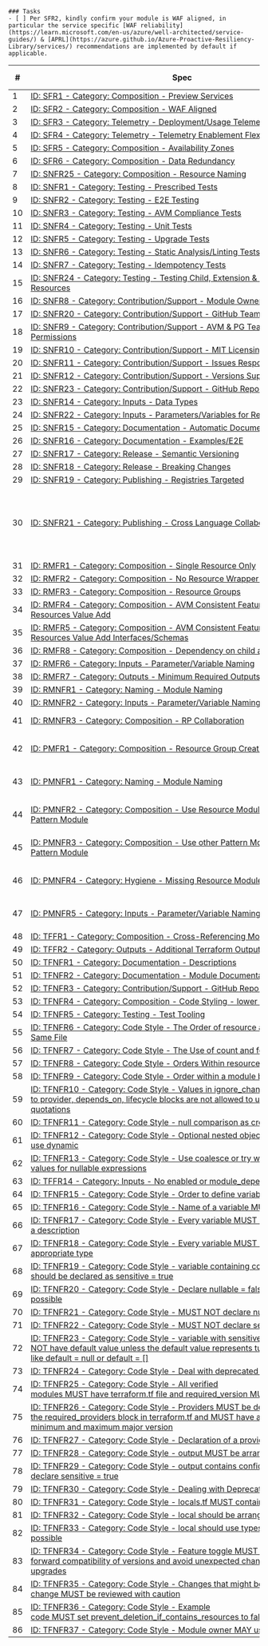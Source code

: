```[tasklist]
### Tasks
- [ ] Per SFR2, kindly confirm your module is WAF aligned, in particular the service specific [WAF reliability](https://learn.microsoft.com/en-us/azure/well-architected/service-guides/) & [APRL](https://azure.github.io/Azure-Proactive-Resiliency-Library/services/) recommendations are implemented by default if applicable.
```

| #  | Spec                                                                                                                                                                                                                                                                                                                                                                                                                                                     | Status [Y/N/NA] | Comments |
| -- | -------------------------------------------------------------------------------------------------------------------------------------------------------------------------------------------------------------------------------------------------------------------------------------------------------------------------------------------------------------------------------------------------------------------------------------------------------- | ------ | -------- |
| 1  | [ID: SFR1 - Category: Composition - Preview Services](https://azure.github.io/Azure-Verified-Modules/specs/shared/#id-sfr1---category-composition---preview-services)                                                                                                                                                                                                                                                                                    |    Y      |          |
| 2  | [ID: SFR2 - Category: Composition - WAF Aligned](https://azure.github.io/Azure-Verified-Modules/specs/shared/#id-sfr2---category-composition---waf-aligned)                                                                                                                                                                                                                                                                                              |   Y      |          |
| 3  | [ID: SFR3 - Category: Telemetry - Deployment/Usage Telemetry](https://azure.github.io/Azure-Verified-Modules/specs/shared/#id-sfr3---category-telemetry---deploymentusage-telemetry)                                                                                                                                                                                                                                                                     |    Y    |          |
| 4  | [ID: SFR4 - Category: Telemetry - Telemetry Enablement Flexibility](https://azure.github.io/Azure-Verified-Modules/specs/shared/#id-sfr4---category-telemetry---telemetry-enablement-flexibility)                                                                                                                                                                                                                                                        |     Y    |          |
| 5  | [ID: SFR5 - Category: Composition - Availability Zones](https://azure.github.io/Azure-Verified-Modules/specs/shared/#id-sfr5---category-composition---availability-zones)                                                                                                                                                                                                                                                                                |    NA    |          |
| 6  | [ID: SFR6 - Category: Composition - Data Redundancy](https://azure.github.io/Azure-Verified-Modules/specs/shared/#id-sfr6---category-composition---data-redundancy)                                                                                                                                                                                                                                                                                      |    NA    |          |
| 7  | [ID: SNFR25 - Category: Composition - Resource Naming](https://azure.github.io/Azure-Verified-Modules/specs/shared/#id-snfr25---category-composition---resource-naming)                                                                                                                                                                                                                                                                                  |    Y    |          |
| 8  | [ID: SNFR1 - Category: Testing - Prescribed Tests](https://azure.github.io/Azure-Verified-Modules/specs/shared/#id-snfr1---category-testing---prescribed-tests)                                                                                                                                                                                                                                                                                          |    Y    |          |
| 9  | [ID: SNFR2 - Category: Testing - E2E Testing](https://azure.github.io/Azure-Verified-Modules/specs/shared/#id-snfr2---category-testing---e2e-testing)                                                                                                                                                                                                                                                                                                    |   Y     |          |
| 10 | [ID: SNFR3 - Category: Testing - AVM Compliance Tests](https://azure.github.io/Azure-Verified-Modules/specs/shared/#id-snfr3---category-testing---avm-compliance-tests)                                                                                                                                                                                                                                                                                  |  Y      |          |
| 11 | [ID: SNFR4 - Category: Testing - Unit Tests](https://azure.github.io/Azure-Verified-Modules/specs/shared/#id-snfr4---category-testing---unit-tests)                                                                                                                                                                                                                                                                                                      |   Y     |          |
| 12 | [ID: SNFR5 - Category: Testing - Upgrade Tests](https://azure.github.io/Azure-Verified-Modules/specs/shared/#id-snfr5---category-testing---upgrade-tests)                                                                                                                                                                                                                                                                                                |   Y     |          |
| 13 | [ID: SNFR6 - Category: Testing - Static Analysis/Linting Tests](https://azure.github.io/Azure-Verified-Modules/specs/shared/#id-snfr6---category-testing---static-analysislinting-tests)                                                                                                                                                                                                                                                                 |    Y    |          |
| 14 | [ID: SNFR7 - Category: Testing - Idempotency Tests](https://azure.github.io/Azure-Verified-Modules/specs/shared/#id-snfr7---category-testing---idempotency-tests)                                                                                                                                                                                                                                                                                        |   Y     |          |
| 15 | [ID: SNFR24 - Category: Testing - Testing Child, Extension & Interface Resources](https://azure.github.io/Azure-Verified-Modules/specs/shared/#id-snfr24---category-testing---testing-child-extension--interface-resources)                                                                                                                                                                                                                              |   Y    |          |
| 16 | [ID: SNFR8 - Category: Contribution/Support - Module Owner(s) GitHub](https://azure.github.io/Azure-Verified-Modules/specs/shared/#id-snfr8---category-contributionsupport---module-owners-github)                                                                                                                                                                                                                                                       |    Y    |          |
| 17 | [ID: SNFR20 - Category: Contribution/Support - GitHub Teams Only](https://azure.github.io/Azure-Verified-Modules/specs/shared/#id-snfr20---category-contributionsupport---github-teams-only)                                                                                                                                                                                                                                                             |    Y    |          |
| 18 | [ID: SNFR9 - Category: Contribution/Support - AVM & PG Teams GitHub Repo Permissions](https://azure.github.io/Azure-Verified-Modules/specs/shared/#id-snfr9---category-contributionsupport---avm--pg-teams-github-repo-permissions)                                                                                                                                                                                                                      |    Y    |          |
| 19 | [ID: SNFR10 - Category: Contribution/Support - MIT Licensing](https://azure.github.io/Azure-Verified-Modules/specs/shared/#id-snfr10---category-contributionsupport---mit-licensing)                                                                                                                                                                                                                                                                     |   Y     |          |
| 20 | [ID: SNFR11 - Category: Contribution/Support - Issues Response Times](https://azure.github.io/Azure-Verified-Modules/specs/shared/#id-snfr11---category-contributionsupport---issues-response-times)                                                                                                                                                                                                                                                     |    Y    |          |
| 21 | [ID: SNFR12 - Category: Contribution/Support - Versions Supported](https://azure.github.io/Azure-Verified-Modules/specs/shared/#id-snfr12---category-contributionsupport---versions-supported)                                                                                                                                                                                                                                                           |    Y    |          |
| 22 | [ID: SNFR23 - Category: Contribution/Support - GitHub Repo Labels](https://azure.github.io/Azure-Verified-Modules/specs/shared/#id-snfr23---category-contributionsupport---github-repo-labels)                                                                                                                                                                                                                                                           |   Y     |          |
| 23 | [ID: SNFR14 - Category: Inputs - Data Types](https://azure.github.io/Azure-Verified-Modules/specs/shared/#id-snfr14---category-inputs---data-types)                                                                                                                                                                                                                                                                                                      |    Y    |          |
| 24 | [ID: SNFR22 - Category: Inputs - Parameters/Variables for Resource IDs](https://azure.github.io/Azure-Verified-Modules/specs/shared/#id-snfr22---category-inputs---parametersvariables-for-resource-ids)                                                                                                                                                                                                                                                 |    Y    |          |
| 25 | [ID: SNFR15 - Category: Documentation - Automatic Documentation Generation](https://azure.github.io/Azure-Verified-Modules/specs/shared/#id-snfr15---category-documentation---automatic-documentation-generation)                                                                                                                                                                                                                                        |   Y      |         |
| 26 | [ID: SNFR16 - Category: Documentation - Examples/E2E](https://azure.github.io/Azure-Verified-Modules/specs/shared/#id-snfr16---category-documentation---examplese2e)                                                                                                                                                                                                                                                                                     |    ?    |          |
| 27 | [ID: SNFR17 - Category: Release - Semantic Versioning](https://azure.github.io/Azure-Verified-Modules/specs/shared/#id-snfr17---category-release---semantic-versioning)                                                                                                                                                                                                                                                                                  |   Y     |          |
| 28 | [ID: SNFR18 - Category: Release - Breaking Changes](https://azure.github.io/Azure-Verified-Modules/specs/shared/#id-snfr18---category-release---breaking-changes)                                                                                                                                                                                                                                                                                        |   Y     |          |
| 29 | [ID: SNFR19 - Category: Publishing - Registries Targeted](https://azure.github.io/Azure-Verified-Modules/specs/shared/#id-snfr19---category-publishing---registries-targeted)                                                                                                                                                                                                                                                                            |   Y    |          |
| 30 | [ID: SNFR21 - Category: Publishing - Cross Language Collaboration](https://azure.github.io/Azure-Verified-Modules/specs/shared/#id-snfr21---category-publishing---cross-language-collaboration)                                                                                                                                                                                                                                                          |   NA     |     The Bicep module is not in progress to the best of my knowledge     |
| 31 | [ID: RMFR1 - Category: Composition - Single Resource Only](https://azure.github.io/Azure-Verified-Modules/specs/shared/#id-rmfr1---category-composition---single-resource-only)                                                                                                                                                                                                                                                                          |    Y    |          |
| 32 | [ID: RMFR2 - Category: Composition - No Resource Wrapper Modules](https://azure.github.io/Azure-Verified-Modules/specs/shared/#id-rmfr2---category-composition---no-resource-wrapper-modules)                                                                                                                                                                                                                                                            |    Y    |          |
| 33 | [ID: RMFR3 - Category: Composition - Resource Groups](https://azure.github.io/Azure-Verified-Modules/specs/shared/#id-rmfr3---category-composition---resource-groups)                                                                                                                                                                                                                                                                                    |    Y    |          |
| 34 | [ID: RMFR4 - Category: Composition - AVM Consistent Feature & Extension Resources Value Add](https://azure.github.io/Azure-Verified-Modules/specs/shared/#id-rmfr4---category-composition---avm-consistent-feature--extension-resources-value-add)                                                                                                                                                                                                       |  Y      |          |
| 35 | [ID: RMFR5 - Category: Composition - AVM Consistent Feature & Extension Resources Value Add Interfaces/Schemas](https://azure.github.io/Azure-Verified-Modules/specs/shared/#id-rmfr5---category-composition---avm-consistent-feature--extension-resources-value-add-interfacesschemas)                                                                                                                                                                  |   Y     |          |
| 36 | [ID: RMFR8 - Category: Composition - Dependency on child and other resources](https://azure.github.io/Azure-Verified-Modules/specs/shared/#id-rmfr8---category-composition---dependency-on-child-and-other-resources)                                                                                                                                                                                                                                    |  Y      |          |
| 37 | [ID: RMFR6 - Category: Inputs - Parameter/Variable Naming](https://azure.github.io/Azure-Verified-Modules/specs/shared/#id-rmfr6---category-inputs---parametervariable-naming)                                                                                                                                                                                                                                                                           |    Y    |          |
| 38 | [ID: RMFR7 - Category: Outputs - Minimum Required Outputs](https://azure.github.io/Azure-Verified-Modules/specs/shared/#id-rmfr7---category-outputs---minimum-required-outputs)                                                                                                                                                                                                                                                                          |    Y    |          |
| 39 | [ID: RMNFR1 - Category: Naming - Module Naming](https://azure.github.io/Azure-Verified-Modules/specs/shared/#id-rmnfr1---category-naming---module-naming)                                                                                                                                                                                                                                                                                                |    Y    |          |
| 40 | [ID: RMNFR2 - Category: Inputs - Parameter/Variable Naming](https://azure.github.io/Azure-Verified-Modules/specs/shared/#id-rmnfr2---category-inputs---parametervariable-naming)                                                                                                                                                                                                                                                                         |    Y    |          |
| 41 | [ID: RMNFR3 - Category: Composition - RP Collaboration](https://azure.github.io/Azure-Verified-Modules/specs/shared/#id-rmnfr3---category-composition---rp-collaboration)                                                                                                                                                                                                                                                                                |    NA    |     No Bicep Owner     |
| 42 | [ID: PMFR1 - Category: Composition - Resource Group Creation](https://azure.github.io/Azure-Verified-Modules/specs/shared/#id-pmfr1---category-composition---resource-group-creation)                                                                                                                                                                                                                                                                    |     NA   |    This is a resource module      |
| 43 | [ID: PMNFR1 - Category: Naming - Module Naming](https://azure.github.io/Azure-Verified-Modules/specs/shared/#id-pmnfr1---category-naming---module-naming)                                                                                                                                                                                                                                                                                                |    NA    |    This is a resource module      |
| 44 | [ID: PMNFR2 - Category: Composition - Use Resource Modules to Build a Pattern Module](https://azure.github.io/Azure-Verified-Modules/specs/shared/#id-pmnfr2---category-composition---use-resource-modules-to-build-a-pattern-module)                                                                                                                                                                                                                    |    NA    |     This is a resource module     |
| 45 | [ID: PMNFR3 - Category: Composition - Use other Pattern Modules to Build a Pattern Module](https://azure.github.io/Azure-Verified-Modules/specs/shared/#id-pmnfr3---category-composition---use-other-pattern-modules-to-build-a-pattern-module)                                                                                                                                                                                                          |     NA   |   This is a resource module       |
| 46 | [ID: PMNFR4 - Category: Hygiene - Missing Resource Module(s)](https://azure.github.io/Azure-Verified-Modules/specs/shared/#id-pmnfr4---category-hygiene---missing-resource-modules)                                                                                                                                                                                                                                                                      |   NA    |     This is a resource module      |
| 47 | [ID: PMNFR5 - Category: Inputs - Parameter/Variable Naming](https://azure.github.io/Azure-Verified-Modules/specs/shared/#id-pmnfr5---category-inputs---parametervariable-naming)                                                                                                                                                                                                                                                                         |   NA     |     This is a resource module     |
| 48 | [ID: TFFR1 - Category: Composition - Cross-Referencing Modules](https://azure.github.io/Azure-Verified-Modules/specs/terraform/#id-tffr1---category-composition---cross-referencing-modules)                                                                                                                                                                                                                                                             |    Y    |          |
| 49 | [ID: TFFR2 - Category: Outputs - Additional Terraform Outputs](https://azure.github.io/Azure-Verified-Modules/specs/terraform/#id-tffr2---category-outputs---additional-terraform-outputs)                                                                                                                                                                                                                                                               |        |          |
| 50 | [ID: TFNFR1 - Category: Documentation - Descriptions](https://azure.github.io/Azure-Verified-Modules/specs/terraform/#id-tfnfr1---category-documentation---descriptions)                                                                                                                                                                                                                                                                                 |        |          |
| 51 | [ID: TFNFR2 - Category: Documentation - Module Documentation Generation](https://azure.github.io/Azure-Verified-Modules/specs/terraform/#id-tfnfr2---category-documentation---module-documentation-generation)                                                                                                                                                                                                                                           |        |          |
| 52 | [ID: TFNFR3 - Category: Contribution/Support - GitHub Repo Branch Protection](https://azure.github.io/Azure-Verified-Modules/specs/terraform/#id-tfnfr3---category-contributionsupport---github-repo-branch-protection)                                                                                                                                                                                                                                  |        |          |
| 53 | [ID: TFNFR4 - Category: Composition - Code Styling - lower snake_casing](https://azure.github.io/Azure-Verified-Modules/specs/terraform/#id-tfnfr4---category-composition---code-styling---lower-snake_casing)                                                                                                                                                                                                                                           |        |          |
| 54 | [ID: TFNFR5 - Category: Testing - Test Tooling](https://azure.github.io/Azure-Verified-Modules/specs/terraform/#id-tfnfr5---category-testing---test-tooling)                                                                                                                                                                                                                                                                                             |        |          |
| 55 | [ID: TFNFR6 - Category: Code Style - The Order of resource and data in the Same File](https://azure.github.io/Azure-Verified-Modules/specs/terraform/#id-tfnfr6---category-code-style---the-order-of-resource-and-data-in-the-same-file)                                                                                                                                                                                                                 |        |          |
| 56 | [ID: TFNFR7 - Category: Code Style - The Use of count and for_each](https://azure.github.io/Azure-Verified-Modules/specs/terraform/#id-tfnfr7---category-code-style---the-use-of-count-and-for_each)                                                                                                                                                                                                                                                     |        |          |
| 57 | [ID: TFNFR8 - Category: Code Style - Orders Within resource and data Blocks](https://azure.github.io/Azure-Verified-Modules/specs/terraform/#id-tfnfr8---category-code-style---orders-within-resource-and-data-blocks)                                                                                                                                                                                                                                   |        |          |
| 58 | [ID: TFNFR9 - Category: Code Style - Order within a module block](https://azure.github.io/Azure-Verified-Modules/specs/terraform/#id-tfnfr9---category-code-style---order-within-a-module-block)                                                                                                                                                                                                                                                         |        |          |
| 59 | [ID: TFNFR10 - Category: Code Style - Values in ignore_changes passed to provider, depends_on, lifecycle blocks are not allowed to use double quotations](https://azure.github.io/Azure-Verified-Modules/specs/terraform/#id-tfnfr10---category-code-style---values-in-ignore_changes-passed-to-provider-depends_on-lifecycle-blocks-are-not-allowed-to-use-double-quotations)                                                                           |        |          |
| 60 | [ID: TFNFR11 - Category: Code Style - null comparison as creation toogle](https://azure.github.io/Azure-Verified-Modules/specs/terraform/#id-tfnfr11---category-code-style---null-comparison-as-creation-toogle)                                                                                                                                                                                                                                         |        |          |
| 61 | [ID: TFNFR12 - Category: Code Style - Optional nested object argument should use dynamic](https://azure.github.io/Azure-Verified-Modules/specs/terraform/#id-tfnfr12---category-code-style---optional-nested-object-argument-should-use-dynamic)                                                                                                                                                                                                         |        |          |
| 62 | [ID: TFNFR13 - Category: Code Style - Use coalesce or try when setting default values for nullable expressions](https://azure.github.io/Azure-Verified-Modules/specs/terraform/#id-tfnfr13---category-code-style---use-coalesce-or-try-when-setting-default-values-for-nullable-expressions)                                                                                                                                                             |        |          |
| 63 | [ID: TFFR14 - Category: Inputs - No enabled or module_depends_on variable](https://azure.github.io/Azure-Verified-Modules/specs/terraform/#id-tffr14---category-inputs---no-enabled-or-module_depends_on-variable)                                                                                                                                                                                                                                       |        |          |
| 64 | [ID: TFNFR15 - Category: Code Style - Order to define variable](https://azure.github.io/Azure-Verified-Modules/specs/terraform/#id-tfnfr15---category-code-style---order-to-define-variable)                                                                                                                                                                                                                                                             |        |          |
| 65 | [ID: TFNFR16 - Category: Code Style - Name of a variable MUST follow rules](https://azure.github.io/Azure-Verified-Modules/specs/terraform/#id-tfnfr16---category-code-style---name-of-a-variable-must-follow-rules)                                                                                                                                                                                                                                     |        |          |
| 66 | [ID: TFNFR17 - Category: Code Style - Every variable MUST come with a description](https://azure.github.io/Azure-Verified-Modules/specs/terraform/#id-tfnfr17---category-code-style---every-variable-must-come-with-a-description)                                                                                                                                                                                                                       |        |          |
| 67 | [ID: TFNFR18 - Category: Code Style - Every variable MUST have an appropriate type](https://azure.github.io/Azure-Verified-Modules/specs/terraform/#id-tfnfr18---category-code-style---every-variable-must-have-an-appropriate-type)                                                                                                                                                                                                                     |        |          |
| 68 | [ID: TFNFR19 - Category: Code Style - variable containing confidential data should be declared as sensitive = true](https://azure.github.io/Azure-Verified-Modules/specs/terraform/#id-tfnfr19---category-code-style---variable-containing-confidential-data-should-be-declared-as-sensitive--true)                                                                                                                                                      |        |          |
| 69 | [ID: TFNFR20 - Category: Code Style - Declare nullable = false when it’s possible](https://azure.github.io/Azure-Verified-Modules/specs/terraform/#id-tfnfr20---category-code-style---declare-nullable--false-when-its-possible)                                                                                                                                                                                                                         |        |          |
| 70 | [ID: TFNFR21 - Category: Code Style - MUST NOT declare nullable = true](https://azure.github.io/Azure-Verified-Modules/specs/terraform/#id-tfnfr21---category-code-style---must-not-declare-nullable--true)                                                                                                                                                                                                                                              |        |          |
| 71 | [ID: TFNFR22 - Category: Code Style - MUST NOT declare sensitive = false](https://azure.github.io/Azure-Verified-Modules/specs/terraform/#id-tfnfr22---category-code-style---must-not-declare-sensitive--false)                                                                                                                                                                                                                                          |        |          |
| 72 | [ID: TFNFR23 - Category: Code Style - variable with sensitive = true MUST NOT have default value unless the default value represents turning off a feature, like default = null or default = []](https://azure.github.io/Azure-Verified-Modules/specs/terraform/#id-tfnfr23---category-code-style---variable-with-sensitive--true-must-not-have-default-value-unless-the-default-value-represents-turning-off-a-feature-like-default--null-or-default--) |        |          |
| 73 | [ID: TFNFR24 - Category: Code Style - Deal with deprecated variable](https://azure.github.io/Azure-Verified-Modules/specs/terraform/#id-tfnfr24---category-code-style---deal-with-deprecated-variable)                                                                                                                                                                                                                                                   |        |          |
| 74 | [ID: TFNFR25 - Category: Code Style - All verified modules MUST have terraform.tf file and required_version MUST be set](https://azure.github.io/Azure-Verified-Modules/specs/terraform/#id-tfnfr25---category-code-style---all-verified-modules-must-have-terraformtf-file-and-required_version-must-be-set)                                                                                                                                            |        |          |
| 75 | [ID: TFNFR26 - Category: Code Style - Providers MUST be declared in the required_providers block in terraform.tf and MUST have a constraint on minimum and maximum major version](https://azure.github.io/Azure-Verified-Modules/specs/terraform/#id-tfnfr26---category-code-style---providers-must-be-declared-in-the-required_providers-block-in-terraformtf-and-must-have-a-constraint-on-minimum-and-maximum-major-version)                          |        |          |
| 76 | [ID: TFNFR27 - Category: Code Style - Declaration of a provider in the module](https://azure.github.io/Azure-Verified-Modules/specs/terraform/#id-tfnfr27---category-code-style---declaration-of-a-provider-in-the-module)                                                                                                                                                                                                                               |        |          |
| 77 | [ID: TFNFR28 - Category: Code Style - output MUST be arranged alphabetically](https://azure.github.io/Azure-Verified-Modules/specs/terraform/#id-tfnfr28---category-code-style---output-must-be-arranged-alphabetically)                                                                                                                                                                                                                                 |        |          |
| 78 | [ID: TFNFR29 - Category: Code Style - output contains confidential data should declare sensitive = true](https://azure.github.io/Azure-Verified-Modules/specs/terraform/#id-tfnfr29---category-code-style---output-contains-confidential-data-should-declare-sensitive--true)                                                                                                                                                                            |        |          |
| 79 | [ID: TFNFR30 - Category: Code Style - Dealing with Deprecated outputs](https://azure.github.io/Azure-Verified-Modules/specs/terraform/#id-tfnfr30---category-code-style---dealing-with-deprecated-outputs)                                                                                                                                                                                                                                               |        |          |
| 80 | [ID: TFNFR31 - Category: Code Style - locals.tf MUST contain only locals blocks](https://azure.github.io/Azure-Verified-Modules/specs/terraform/#id-tfnfr31---category-code-style---localstf-must-contain-only-locals-blocks)                                                                                                                                                                                                                            |        |          |
| 81 | [ID: TFNFR32 - Category: Code Style - local should be arranged alphabetically](https://azure.github.io/Azure-Verified-Modules/specs/terraform/#id-tfnfr32---category-code-style---local-should-be-arranged-alphabetically)                                                                                                                                                                                                                               |        |          |
| 82 | [ID: TFNFR33 - Category: Code Style - local should use types as precise as possible](https://azure.github.io/Azure-Verified-Modules/specs/terraform/#id-tfnfr33---category-code-style---local-should-use-types-as-precise-as-possible)                                                                                                                                                                                                                   |        |          |
| 83 | [ID: TFNFR34 - Category: Code Style - Feature toggle MUST be used to ensure forward compatibility of versions and avoid unexpected changes caused by upgrades](https://azure.github.io/Azure-Verified-Modules/specs/terraform/#id-tfnfr34---category-code-style---feature-toggle-must-be-used-to-ensure-forward-compatibility-of-versions-and-avoid-unexpected-changes-caused-by-upgrades)                                                               |        |          |
| 84 | [ID: TFNFR35 - Category: Code Style - Changes that might be breaking change MUST be reviewed with caution](https://azure.github.io/Azure-Verified-Modules/specs/terraform/#id-tfnfr35---category-code-style---changes-that-might-be-breaking-change-must-be-reviewed-with-caution)                                                                                                                                                                       |        |          |
| 85 | [ID: TFNFR36 - Category: Code Style - Example code MUST set prevent_deletion_if_contains_resources to false in provider block](https://azure.github.io/Azure-Verified-Modules/specs/terraform/#id-tfnfr36---category-code-style---example-code-must-set-prevent_deletion_if_contains_resources-to-false-in-provider-block)                                                                                                                               |        |          |
| 86 | [ID: TFNFR37 - Category: Code Style - Module owner MAY use tools like newres](https://azure.github.io/Azure-Verified-Modules/specs/terraform/#id-tfnfr37---category-code-style---module-owner-may-use-tools-like-newreshttpsgithubcomlonegunmanbnewres)                                                                                                                                                                                                  |        |          |
